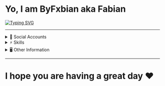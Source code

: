 # Yo, I am ByFxbian aka Fabian

[![Typing SVG](https://readme-typing-svg.demolab.com?font=Fira+Code&duration=3000&pause=1000&color=2CF788&width=435&lines=Austrian+Developer+-+Fabian+S.;Templates;Scripts;Bots;And+many+more+different+projects;Github%3A+ByFxbian;Twitter%3A+%40byfxbian;Discord%3A+CuzImFabian06%232702;I+love+you+all+%F0%9F%92%9A)](https://git.io/typing-svg)

---

<details>
  
  <summary> 📱 Social Accounts </summary>
  
  [![Twitter](https://img.shields.io/badge/Twitter-1DA1F2?style=for-the-badge&logo=twitter&logoColor=white)](https://twitter.com/byfxbian)
  [![Twitch](https://img.shields.io/badge/Twitch-9146FF?style=for-the-badge&logo=twitch&logoColor=white)](https://twitch.tv/byfxbian)
  [![YouTube](https://img.shields.io/badge/YouTube-FF0000?style=for-the-badge&logo=youtube&logoColor=white)](https://www.youtube.com/@byfxbian)
  [![Steam](https://img.shields.io/badge/Steam-171a21?style=for-the-badge&logo=steam&logoColor=white)](https://steamcommunity.com/id/ByFxbian/)
  
  
</details>

<details>
  
  <summary> ⚡ Skills </summary>
  
  ![Java](https://img.shields.io/badge/Java-ED8B00?style=for-the-badge&logo=openjdk&logoColor=white)
  ![JavaScript](https://img.shields.io/badge/JavaScript-F7DF1E?style=for-the-badge&logo=JavaScript&logoColor=white)
  ![HTML5](https://img.shields.io/badge/HTML5-E34F26?style=for-the-badge&logo=html5&logoColor=white)
  ![CSS](https://img.shields.io/badge/CSS3-1572B6?style=for-the-badge&logo=css3&logoColor=white)
  ![Tailwind](https://img.shields.io/badge/TailWind-7dd3fc?style=for-the-badge&logo=tailwindcss&logoColor=black)
  ![Python](https://img.shields.io/badge/Python-3776AB?style=for-the-badge&logo=python&logoColor=white)
  ![NodeJS](https://img.shields.io/badge/Node.js-43853D?style=for-the-badge&logo=node.js&logoColor=white)
  ![PHP](https://img.shields.io/badge/PHP-777BB4?style=for-the-badge&logo=php&logoColor=white)
  ![Lua](https://img.shields.io/badge/Lua-2C2D72?style=for-the-badge&logo=lua&logoColor=white)
  ![React Native](https://img.shields.io/badge/React_Native-20232A?style=for-the-badge&logo=react&logoColor=61DAFB)
  ![Unreal Engine](https://img.shields.io/badge/unrealengine-%23313131.svg?style=for-the-badge&logo=unrealengine&logoColor=white)
  ![Blender](https://img.shields.io/badge/blender-%23F5792A.svg?style=for-the-badge&logo=blender&logoColor=white)
  ![NPM](https://img.shields.io/badge/Microsoft_Word-2B579A?style=for-the-badge&logo=microsoft-word&logoColor=white)
  ![MySQL](https://img.shields.io/badge/MySQL-005C84?style=for-the-badge&logo=mysql&logoColor=white)
  ![Adobe Photoshop](https://img.shields.io/badge/Adobe%20Photoshop-31A8FF?style=for-the-badge&logo=Adobe%20Photoshop&logoColor=black)
  ![Adobe Premiere Pro](https://img.shields.io/badge/Adobe%20Premiere%20Pro-9999FF?style=for-the-badge&logo=Adobe%20Premiere%20Pro&logoColor=white)
  
  
</details>

<details>
  
  <summary> 🖥️ Other Information </summary>
  
  Specs:

  ![GPU](https://img.shields.io/badge/NVIDIA-RTX%203070-76B900?style=for-the-badge&logo=nvidia&logoColor=white)
  ![CPU](https://img.shields.io/badge/AMD-Ryzen_5_5600X-ED1C24?style=for-the-badge&logo=amd&logoColor=white)
  ![Windows](https://img.shields.io/badge/Windows-10-0078D6?style=for-the-badge&logo=windows&logoColor=white)
  
  IDE:
  
  ![IntelliJ IDEA](https://img.shields.io/badge/IntelliJ_IDEA-000000.svg?style=for-the-badge&logo=intellij-idea&logoColor=white)
  ![Visual Studio Code](https://img.shields.io/badge/Visual_Studio_Code-0078D4?style=for-the-badge&logo=visual%20studio%20code&logoColor=white)
  
  Browser:
  
  ![Opera](https://img.shields.io/badge/Opera-FF1B2D?style=for-the-badge&logo=Opera&logoColor=white)
  ![Microsoft Edge](https://img.shields.io/badge/Microsoft_Edge-0078D7?style=for-the-badge&logo=Microsoft-edge&logoColor=white)

  Phone:

  ![Apple](https://img.shields.io/badge/iPhone%2013-000000?style=for-the-badge&logo=apple&logoColor=white)

  
</details>

---

# I hope you are having a great day ♥
